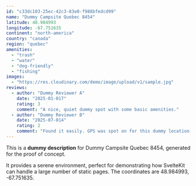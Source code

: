 ```yaml
---
id: "c33dc103-25ec-42c3-83e0-f988bfedcd99"
name: "Dummy Campsite Quebec 8454"
latitude: 48.984993
longitude: -67.751635
continent: "north-america"
country: "canada"
region: "quebec"
amenities:
  - "trash"
  - "water"
  - "dog-friendly"
  - "fishing"
images:
  - "https://res.cloudinary.com/demo/image/upload/v1/sample.jpg"
reviews:
  - author: "Dummy Reviewer A"
    date: "2025-01-017"
    rating: 3
    comment: "A nice, quiet dummy spot with some basic amenities."
  - author: "Dummy Reviewer B"
    date: "2025-07-014"
    rating: 2
    comment: "Found it easily. GPS was spot on for this dummy location."
---
```


This is a **dummy description** for Dummy Campsite Quebec 8454, generated for the proof of concept.

It provides a serene environment, perfect for demonstrating how SvelteKit can handle a large number of static pages. The coordinates are 48.984993, -67.751635.
